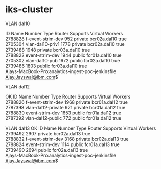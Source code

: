# iks-cluster

VLAN dal10

ID        Name                Number   Type      Router         Supports Virtual Workers   
2788828   f-event-strim-dev   952      private   bcr02a.dal10   true   
2705304   vlan-dal10-priv1    1778     private   bcr02a.dal10   true   
2739488                       1948     private   bcr03a.dal10   true   
2788822   event-strim-dev     1944     public    fcr01a.dal10   true   
2705302   vlan-dal10-pub      1672     public    fcr02a.dal10   true   
2739486                       1803     public    fcr03a.dal10   true   
Ajays-MacBook-Pro:analytics-ingest-poc-jenkinsfile Ajay.Jayswal@ibm.com$ 


VLAN dal12

OK
ID        Name                 Number   Type      Router         Supports Virtual Workers   
2788826   f-event-strim-dev    1968     private   bcr01a.dal12   true   
2787398   vlan-dal12-private   921      private   bcr01a.dal12   true   
2788830   event-strim-dev      1653     public    fcr01a.dal12   true   
2787392   vlan-dal12-public    772      public    fcr01a.dal12   true 


VLAN dal13
OK
ID        Name                Number   Type      Router         Supports Virtual Workers   
2739492                       2907     private   bcr02a.dal13   true   
2788832   f-event-strim-dev   3168     private   bcr02a.dal13   true   
2788824   event-strim-dev     1114     public    fcr01a.dal13   true   
2739490                       2694     public    fcr02a.dal13   true   
Ajays-MacBook-Pro:analytics-ingest-poc-jenkinsfile Ajay.Jayswal@ibm.com$ 
